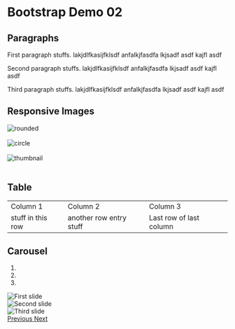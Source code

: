 # Bootstrap Demo 02

## Paragraphs

<p class="text-info">First paragraph stuffs. lakjdlfkasijfklsdf anfalkjfasdfa lkjsadf asdf kajfl asdf</p>
<p class="text-warning">Second paragraph stuffs. lakjdlfkasijfklsdf anfalkjfasdfa lkjsadf asdf kajfl asdf</p>
<p class="text-danger">Third paragraph stuffs. lakjdlfkasijfklsdf anfalkjfasdfa lkjsadf asdf kajfl asdf</p>
<div class="clear"></div>

## Responsive Images

<img src="/images/california/2015-12-19_13.58.24.jpg" alt="rounded" class="img-rounded MTimg">
<br /><br />
<img src="/images/california/2015-12-19_13.58.24.jpg" alt="circle" class="img-circle MTimg">
<br /><br />
<img src="/images/california/2015-12-19_13.58.24.jpg" alt="thumbnail" class="img-thumbnail view-percent">
<br /><br />
<div class="clear"></div>

## Table
<div class="table-responsive">
  <table class="table">
    <tr>
      <td>Column 1</td>
      <td>Column 2</td>
      <td>Column 3</td>
    </tr>
    <tr>
      <td>stuff in this row</td>
      <td>another row entry stuff</td>
      <td>Last row of last column</td>
    </tr>
  </table>
</div>
<div class="clear"></div>

## Carousel

<div id="carousel-example-generic" class="carousel slide" data-ride="carousel">
  <ol class="carousel-indicators">
    <li data-target="#carousel-example-generic" data-slide-to="0" class="active"></li>
    <li data-target="#carousel-example-generic" data-slide-to="1"></li>
    <li data-target="#carousel-example-generic" data-slide-to="2"></li>
  </ol>
  <div class="carousel-inner" role="listbox">
    <div class="item active">
      <img src="/images/california/2015-12-19_09.35.14.jpg" alt="First slide">
    </div>
    <div class="item">
      <img src="/images/california/2015-12-19_09.35.14.jpg" alt="Second slide">
    </div>
    <div class="item">
      <img src="/images/california/2015-12-19_13.58.24.jpg" alt="Third slide">
    </div>
  </div>
  <a class="left carousel-control" href="#carousel-example-generic" role="button" data-slide="prev">
    <span class="glyphicon glyphicon-chevron-left" aria-hidden="true"></span>
    <span class="sr-only">Previous</span>
  </a>
  <a class="right carousel-control" href="#carousel-example-generic" role="button" data-slide="next">
    <span class="glyphicon glyphicon-chevron-right" aria-hidden="true"></span>
    <span class="sr-only">Next</span>
  </a>
</div>

